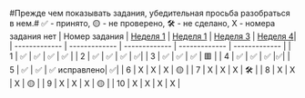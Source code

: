 #Прежде чем показывать задания, убедительная просьба разобраться в нем.#
✅ - принято, 🟡 - не проверено, 🛠️ - не сделано, X - номера задания нет
| Номер задания | [Неделя 1](https://github.com/QuasyStellar/IKBO-32-23-PROCPROG/tree/main/WEEK1) | [Неделя 1](https://github.com/QuasyStellar/IKBO-32-23-PROCPROG/tree/main/WEEK2) | [Неделя 3](https://github.com/QuasyStellar/IKBO-32-23-PROCPROG/tree/main/WEEK3) | [Неделя 4](https://github.com/QuasyStellar/IKBO-32-23-PROCPROG/tree/main/WEEK4)|
| ------------- | ------------- | ------------- | ------------- | ------------- |
| 1 | ✅ | ✅ | ✅ | ✅ |
| 2 | ✅ | ✅ | ✅ | ✅|
| 3 | ✅ | ✅ | ✅ | 🟥 |
| 4 | ✅ | ✅ | ✅ |✅|
| 5 | ✅ | ✅ | ✅ исправлено| ✅|
| 6 | X | X | X | 🟡 |
| 7 | X | X | X | 🛠️ |
| 8 | X | X | X | 🟡 |
| 9 | X | X | X | 🟡 |
| 10 | X | X | X | X |
